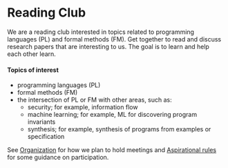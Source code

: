 # Reading Club

We are a reading club interested in topics related to programming languages (PL) and formal methods (FM).  Get together to read and discuss research papers that are interesting to us.  The goal is to learn and help each other learn.

#### Topics of interest
- programming languages (PL)
- formal methods (FM)
- the intersection of PL or FM with other areas, such as:
  - security; for example, information flow
  - machine learning; for example, ML for discovering program invariants
  - synthesis; for example, synthesis of programs from examples or specification

See [Organization](https://github.com/dfava/readingclub/wiki/Organization) for how we plan to hold  meetings and [Aspirational rules](https://github.com/dfava/readingclub/wiki/Aspirational-Rules) for some guidance on participation.

